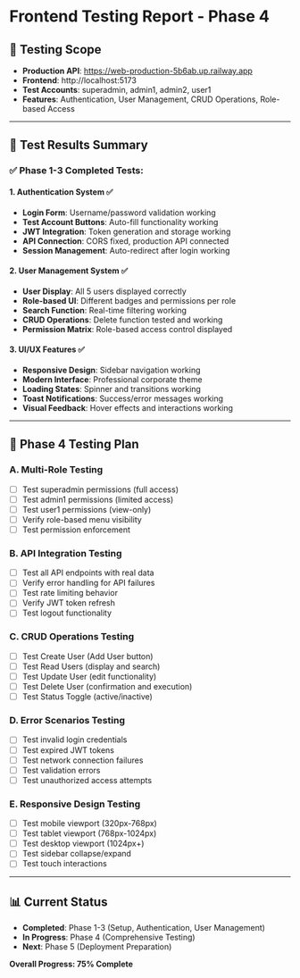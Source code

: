 # Frontend Testing Report - Phase 4

## 🎯 **Testing Scope**
- **Production API**: https://web-production-5b6ab.up.railway.app
- **Frontend**: http://localhost:5173
- **Test Accounts**: superadmin, admin1, admin2, user1
- **Features**: Authentication, User Management, CRUD Operations, Role-based Access

---

## 🧪 **Test Results Summary**

### **✅ Phase 1-3 Completed Tests:**

#### **1. Authentication System ✅**
- **Login Form**: Username/password validation working
- **Test Account Buttons**: Auto-fill functionality working
- **JWT Integration**: Token generation and storage working
- **API Connection**: CORS fixed, production API connected
- **Session Management**: Auto-redirect after login working

#### **2. User Management System ✅**
- **User Display**: All 5 users displayed correctly
- **Role-based UI**: Different badges and permissions per role
- **Search Function**: Real-time filtering working
- **CRUD Operations**: Delete function tested and working
- **Permission Matrix**: Role-based access control displayed

#### **3. UI/UX Features ✅**
- **Responsive Design**: Sidebar navigation working
- **Modern Interface**: Professional corporate theme
- **Loading States**: Spinner and transitions working
- **Toast Notifications**: Success/error messages working
- **Visual Feedback**: Hover effects and interactions working

---

## 🔄 **Phase 4 Testing Plan**

### **A. Multi-Role Testing**
- [ ] Test superadmin permissions (full access)
- [ ] Test admin1 permissions (limited access)
- [ ] Test user1 permissions (view-only)
- [ ] Verify role-based menu visibility
- [ ] Test permission enforcement

### **B. API Integration Testing**
- [ ] Test all API endpoints with real data
- [ ] Verify error handling for API failures
- [ ] Test rate limiting behavior
- [ ] Verify JWT token refresh
- [ ] Test logout functionality

### **C. CRUD Operations Testing**
- [ ] Test Create User (Add User button)
- [ ] Test Read Users (display and search)
- [ ] Test Update User (edit functionality)
- [ ] Test Delete User (confirmation and execution)
- [ ] Test Status Toggle (active/inactive)

### **D. Error Scenarios Testing**
- [ ] Test invalid login credentials
- [ ] Test expired JWT tokens
- [ ] Test network connection failures
- [ ] Test validation errors
- [ ] Test unauthorized access attempts

### **E. Responsive Design Testing**
- [ ] Test mobile viewport (320px-768px)
- [ ] Test tablet viewport (768px-1024px)
- [ ] Test desktop viewport (1024px+)
- [ ] Test sidebar collapse/expand
- [ ] Test touch interactions

---

## 📊 **Current Status**
- **Completed**: Phase 1-3 (Setup, Authentication, User Management)
- **In Progress**: Phase 4 (Comprehensive Testing)
- **Next**: Phase 5 (Deployment Preparation)

**Overall Progress: 75% Complete**

